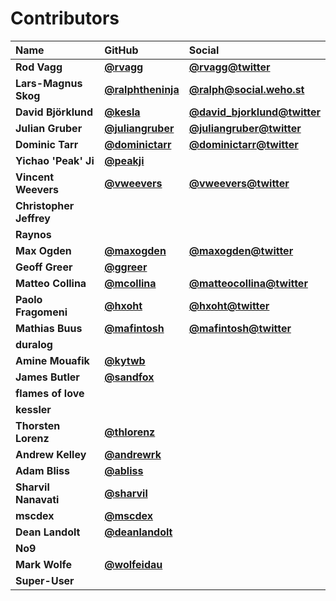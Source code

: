 # Contributors

| Name                    | GitHub                                                 | Social                                                              |
| :---------------------- | :----------------------------------------------------- | :------------------------------------------------------------------ |
| **Rod Vagg**            | [**@rvagg**](https://github.com/rvagg)                 | [**@rvagg@twitter**](https://twitter.com/rvagg)                     |
| **Lars-Magnus Skog**    | [**@ralphtheninja**](https://github.com/ralphtheninja) | [**@ralph@social.weho.st**](https://social.weho.st/@ralph)          |
| **David Björklund**     | [**@kesla**](https://github.com/kesla)                 | [**@david_bjorklund@twitter**](https://twitter.com/david_bjorklund) |
| **Julian Gruber**       | [**@juliangruber**](https://github.com/juliangruber)   | [**@juliangruber@twitter**](https://twitter.com/juliangruber)       |
| **Dominic Tarr**        | [**@dominictarr**](https://github.com/dominictarr)     | [**@dominictarr@twitter**](https://twitter.com/dominictarr)         |
| **Yichao 'Peak' Ji**    | [**@peakji**](https://github.com/peakji)               |                                                                     |
| **Vincent Weevers**     | [**@vweevers**](https://github.com/vweevers)           | [**@vweevers@twitter**](https://twitter.com/vweevers)               |
| **Christopher Jeffrey** |                                                        |                                                                     |
| **Raynos**              |                                                        |                                                                     |
| **Max Ogden**           | [**@maxogden**](https://github.com/maxogden)           | [**@maxogden@twitter**](https://twitter.com/maxogden)               |
| **Geoff Greer**         | [**@ggreer**](https://github.com/ggreer)               |                                                                     |
| **Matteo Collina**      | [**@mcollina**](https://github.com/mcollina)           | [**@matteocollina@twitter**](https://twitter.com/matteocollina)     |
| **Paolo Fragomeni**     | [**@hxoht**](https://github.com/hxoht)                 | [**@hxoht@twitter**](https://twitter.com/hxoht)                     |
| **Mathias Buus**        | [**@mafintosh**](https://github.com/mafintosh)         | [**@mafintosh@twitter**](https://twitter.com/mafintosh)             |
| **duralog**             |                                                        |                                                                     |
| **Amine Mouafik**       | [**@kytwb**](https://github.com/kytwb)                 |                                                                     |
| **James Butler**        | [**@sandfox**](https://github.com/sandfox)             |                                                                     |
| **flames of love**      |                                                        |                                                                     |
| **kessler**             |                                                        |                                                                     |
| **Thorsten Lorenz**     | [**@thlorenz**](https://github.com/thlorenz)           |                                                                     |
| **Andrew Kelley**       | [**@andrewrk**](https://github.com/andrewrk)           |                                                                     |
| **Adam Bliss**          | [**@abliss**](https://github.com/abliss)               |                                                                     |
| **Sharvil Nanavati**    | [**@sharvil**](https://github.com/sharvil)             |                                                                     |
| **mscdex**              | [**@mscdex**](https://github.com/mscdex)               |                                                                     |
| **Dean Landolt**        | [**@deanlandolt**](https://github.com/deanlandolt)     |                                                                     |
| **No9**                 |                                                        |                                                                     |
| **Mark Wolfe**          | [**@wolfeidau**](https://github.com/wolfeidau)         |                                                                     |
| **Super-User**          |                                                        |                                                                     |
